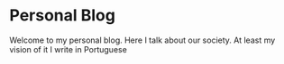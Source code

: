 # Personal Blog 

Welcome to my personal blog. Here I talk about our society. At least my vision of it
I write in Portuguese 
